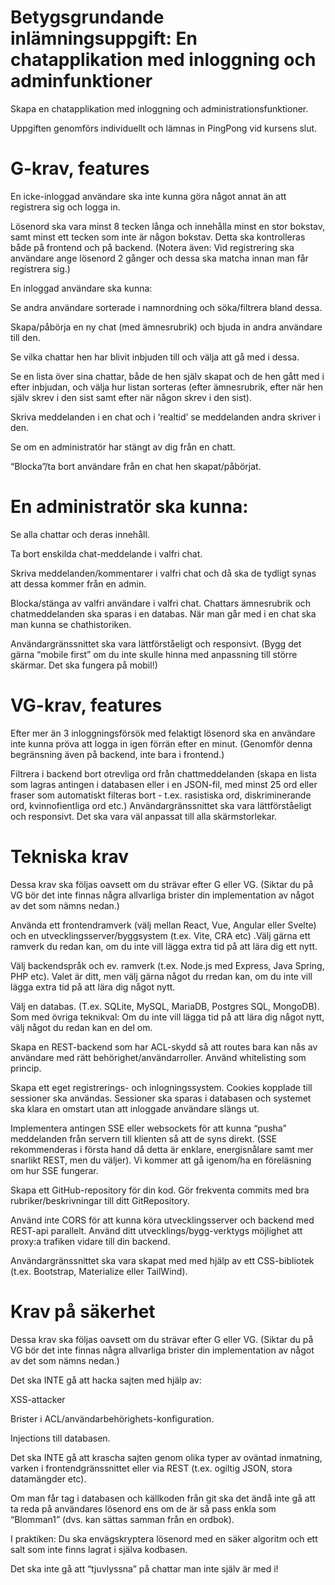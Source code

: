 # Betygsgrundande inlämningsuppgift: En chatapplikation med inloggning och adminfunktioner

Skapa en chatapplikation med inloggning och administrationsfunktioner.

Uppgiften genomförs individuellt och lämnas in PingPong vid kursens slut.

# G-krav, features

En icke-inloggad användare ska inte kunna göra något annat än att registrera sig och logga in.

Lösenord ska vara minst 8 tecken långa och innehålla minst en stor bokstav, samt minst ett tecken som inte är någon bokstav.
Detta ska kontrolleras både på frontend och på backend. (Notera även: Vid registrering ska användare ange lösenord 2 gånger och dessa ska matcha innan man får registrera sig.)

En inloggad användare ska kunna:

Se andra användare sorterade i namnordning och söka/filtrera bland dessa.

Skapa/påbörja en ny chat (med ämnesrubrik) och bjuda in andra användare till den.

Se vilka chattar hen har blivit inbjuden till och välja att gå med i dessa.

Se en lista över sina chattar, både de hen själv skapat och de hen gått med i efter inbjudan, och välja hur listan sorteras (efter ämnesrubrik, efter när hen själv skrev i den sist samt efter när någon skrev i den sist).

Skriva meddelanden i en chat och i ‘realtid’ se meddelanden andra skriver i den.

Se om en administratör har stängt av dig från en chatt.

“Blocka”/ta bort användare från en chat hen skapat/påbörjat.

# En administratör ska kunna:

Se alla chattar och deras innehåll.

Ta bort enskilda chat-meddelande i valfri chat.

Skriva meddelanden/kommentarer i valfri chat och då ska de tydligt synas att dessa kommer från en admin.

Blocka/stänga av valfri användare i valfri chat.
Chattars ämnesrubrik och chatmeddelanden ska sparas i en databas.
När man går med i en chat ska man kunna se chathistoriken.

Användargränssnittet ska vara lättförståeligt och responsivt. (Bygg det gärna “mobile first” om du inte skulle hinna med anpassning till större skärmar. Det ska fungera på mobil!)

# VG-krav, features

Efter mer än 3 inloggningsförsök med felaktigt lösenord ska en användare inte kunna pröva att logga in igen förrän efter en minut. (Genomför denna begränsning även på backend, inte bara i frontend.)

Filtrera i backend bort otrevliga ord från chattmeddelanden (skapa en lista som lagras antingen i databasen eller i en JSON-fil, med minst 25 ord eller fraser som automatiskt filteras bort - t.ex. rasistiska ord, diskriminerande ord, kvinnofientliga ord etc.)
Användargränssnittet ska vara lättförståeligt och responsivt. Det ska vara väl anpassat till alla skärmstorlekar.

# Tekniska krav

Dessa krav ska följas oavsett om du strävar efter G eller VG. (Siktar du på VG bör det inte finnas några allvarliga brister din implementation av något av det som nämns nedan.)

Använda ett frontendramverk (välj mellan React, Vue, Angular eller Svelte) och en utvecklingsserver/byggsystem (t.ex. Vite, CRA etc) .Välj gärna ett ramverk du redan kan, om du inte vill lägga extra tid på att lära dig ett nytt.

Välj backendspråk och ev. ramverk (t.ex. Node.js med Express, Java Spring, PHP etc). Valet är ditt, men välj gärna något du rredan kan, om du inte vill lägga extra tid på att lära dig något nytt.

Välj en databas. (T.ex. SQLite, MySQL, MariaDB, Postgres SQL, MongoDB). Som med övriga teknikval: Om du inte vill lägga tid på att lära dig något nytt, välj något du redan kan en del om.

Skapa en REST-backend som har ACL-skydd så att routes bara kan nås av användare med rätt behörighet/användarroller. Använd whitelisting som princip.

Skapa ett eget registrerings- och inlogningssystem. Cookies kopplade till sessioner ska användas. Sessioner ska sparas i databasen och systemet ska klara en omstart utan att inloggade användare slängs ut.

Implementera antingen SSE eller websockets för att kunna “pusha” meddelanden från servern till klienten så att de syns direkt. (SSE rekommenderas i första hand då detta är enklare, energisnålare samt mer snarlikt REST, men du väljer). Vi kommer att gå igenom/ha en föreläsning om hur SSE fungerar.

Skapa ett GitHub-repository för din kod. Gör frekventa commits med bra rubriker/beskrivningar till ditt GitRepository.

Använd inte CORS för att kunna köra utvecklingsserver och backend med REST-api parallelt. Använd ditt utvecklings/bygg-verktygs möjlighet att proxy:a trafiken vidare till din backend.

Användargränssnittet ska vara skapat med med hjälp av ett CSS-bibliotek (t.ex. Bootstrap, Materialize eller TailWind).

# Krav på säkerhet

Dessa krav ska följas oavsett om du strävar efter G eller VG. (Siktar du på VG bör det inte finnas några allvarliga brister din implementation av något av det som nämns nedan.)

Det ska INTE gå att hacka sajten med hjälp av:

XSS-attacker

Brister i ACL/användarbehörighets-konfiguration.

Injections till databasen.

Det ska INTE gå att krascha sajten genom olika typer av oväntad inmatning, varken i frontendgränssnittet eller via REST (t.ex. ogiltig JSON, stora datamängder etc).

Om man får tag i databasen och källkoden från git ska det ändå inte gå att ta reda på användares lösenord ens om de är så pass enkla som “Blomman1” (dvs. kan sättas samman från en ordbok).

I praktiken: Du ska envägskryptera lösenord med en säker algoritm och ett salt som inte finns lagrat i själva kodbasen.

Det ska inte gå att “tjuvlyssna” på chattar man inte själv är med i!
